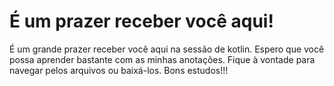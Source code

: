 # É um prazer receber você aqui!
É um grande prazer receber você aqui na sessão de kotlin. Espero que você possa aprender bastante com as minhas anotações. Fique à vontade para navegar pelos arquivos ou baixá-los. Bons estudos!!!